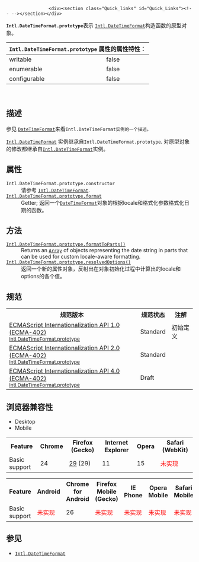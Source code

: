 
                
                  
                    <div><section class="Quick_links" id="Quick_Links"><!-- --></section></div>

<p><strong><code>Intl.DateTimeFormat.prototype</code></strong>&#x8868;&#x793A; <a title="DateTimeFormat&#x5B9E;&#x4F8B;&#x96C6;&#x6210;&#x4EE5;&#x4E0B;&#x539F;&#x578B;&#x7684;&#x5C5E;&#x6027;:" href="/zh-CN/docs/Web/JavaScript/Reference/Global_Objects/DateTimeFormat"><code>Intl.DateTimeFormat</code></a>&#x6784;&#x9020;&#x51FD;&#x6570;&#x7684;&#x539F;&#x578B;&#x5BF9;&#x8C61;&#x3002;</p>

<p></p><table class="standard-table"> 
  <thead> 
    <tr> 
      <th colspan="2" class="header"><code>Intl.DateTimeFormat.prototype</code> &#x5C5E;&#x6027;&#x7684;&#x5C5E;&#x6027;&#x7279;&#x6027;&#xFF1A;</th> 
    </tr> 
  </thead> 
  <tbody> 
    <tr> 
      <td>writable</td> 
      <td>false</td> 
    </tr> 
    <tr> 
      <td>enumerable</td> 
      <td>false</td> 
    </tr> 
    <tr> 
      <td>configurable</td> 
      <td>false</td> 
    </tr> 
  </tbody> 
</table>&#xA0;<p></p>

<h2 id="&#x63CF;&#x8FF0;">&#x63CF;&#x8FF0;</h2>

<p>&#x53C2;&#x89C1;&#xA0;<a title="DateTimeFormat&#x5B9E;&#x4F8B;&#x96C6;&#x6210;&#x4EE5;&#x4E0B;&#x539F;&#x578B;&#x7684;&#x5C5E;&#x6027;:" href="/zh-CN/docs/Web/JavaScript/Reference/Global_Objects/DateTimeFormat"><code>DateTimeFormat</code></a>&#x6765;&#x770B;<code>Intl.DateTimeFormat&#x5B9E;&#x4F8B;&#x7684;&#x4E00;&#x4E2A;&#x63CF;&#x8FF0;&#x3002;</code></p>

<p><a title="DateTimeFormat&#x5B9E;&#x4F8B;&#x96C6;&#x6210;&#x4EE5;&#x4E0B;&#x539F;&#x578B;&#x7684;&#x5C5E;&#x6027;:" href="/zh-CN/docs/Web/JavaScript/Reference/Global_Objects/DateTimeFormat"><code>Intl.DateTimeFormat</code></a> &#x5B9E;&#x4F8B;&#x7EE7;&#x627F;&#x81EA;<code>Intl.DateTimeFormat.prototype</code>. &#x5BF9;&#x539F;&#x578B;&#x5BF9;&#x8C61;&#x7684;&#x4FEE;&#x6539;&#x90FD;&#x7EE7;&#x627F;&#x81EA;<a title="DateTimeFormat&#x5B9E;&#x4F8B;&#x96C6;&#x6210;&#x4EE5;&#x4E0B;&#x539F;&#x578B;&#x7684;&#x5C5E;&#x6027;:" href="/zh-CN/docs/Web/JavaScript/Reference/Global_Objects/DateTimeFormat"><code>Intl.DateTimeFormat</code></a>&#x5B9E;&#x4F8B;&#x3002;</p>

<h2 id="&#x5C5E;&#x6027;">&#x5C5E;&#x6027;</h2>

<dl>
 <dt><code>Intl.DateTimeFormat.prototype.constructor</code></dt>
 <dd>&#x8BF7;&#x53C2;&#x8003; <a title="DateTimeFormat&#x5B9E;&#x4F8B;&#x96C6;&#x6210;&#x4EE5;&#x4E0B;&#x539F;&#x578B;&#x7684;&#x5C5E;&#x6027;:" href="/zh-CN/docs/Web/JavaScript/Reference/Global_Objects/DateTimeFormat"><code>Intl.DateTimeFormat</code></a>.</dd>
 <dt><a title="&#x6B64;&#x9875;&#x9762;&#x4ECD;&#x672A;&#x88AB;&#x672C;&#x5730;&#x5316;, &#x671F;&#x5F85;&#x60A8;&#x7684;&#x7FFB;&#x8BD1;!" href="/zh-CN/docs/Web/JavaScript/Reference/Global_Objects/DateTimeFormat/format" class="new"><code>Intl.DateTimeFormat.prototype.format</code></a></dt>
 <dd>Getter; &#x8FD4;&#x56DE;&#x4E00;&#x4E2A;<a title="DateTimeFormat&#x5B9E;&#x4F8B;&#x96C6;&#x6210;&#x4EE5;&#x4E0B;&#x539F;&#x578B;&#x7684;&#x5C5E;&#x6027;:" href="/zh-CN/docs/Web/JavaScript/Reference/Global_Objects/DateTimeFormat"><code>DateTimeFormat</code></a>&#x5BF9;&#x8C61;&#x7684;&#x6839;&#x636E;locale&#x548C;&#x683C;&#x5F0F;&#x5316;&#x53C2;&#x6570;&#x683C;&#x5F0F;&#x5316;&#x65E5;&#x671F;&#x7684;&#x51FD;&#x6570;&#x3002;</dd>
</dl>

<h2 id="&#x65B9;&#x6CD5;">&#x65B9;&#x6CD5;</h2>

<dl>
 <dt><a title="&#x6B64;&#x9875;&#x9762;&#x4ECD;&#x672A;&#x88AB;&#x672C;&#x5730;&#x5316;, &#x671F;&#x5F85;&#x60A8;&#x7684;&#x7FFB;&#x8BD1;!" href="/zh-CN/docs/Web/JavaScript/Reference/Global_Objects/DateTimeFormat/formatToParts" class="new"><code>Intl.DateTimeFormat.prototype.formatToParts()</code></a></dt>
 <dd>Returns an <a title="&#x6B64;&#x9875;&#x9762;&#x4ECD;&#x672A;&#x88AB;&#x672C;&#x5730;&#x5316;, &#x671F;&#x5F85;&#x60A8;&#x7684;&#x7FFB;&#x8BD1;!" href="/zh-CN/docs/Web/JavaScript/Reference/Array"><code>Array</code></a> of objects representing the date string in parts that can be used for custom locale-aware formatting.</dd>
 <dt><a title="&#x6B64;&#x9875;&#x9762;&#x4ECD;&#x672A;&#x88AB;&#x672C;&#x5730;&#x5316;, &#x671F;&#x5F85;&#x60A8;&#x7684;&#x7FFB;&#x8BD1;!" href="/zh-CN/docs/Web/JavaScript/Reference/Global_Objects/DateTimeFormat/resolvedOptions" class="new"><code>Intl.DateTimeFormat.prototype.resolvedOptions()</code></a></dt>
 <dd>&#x8FD4;&#x56DE;&#x4E00;&#x4E2A;&#x65B0;&#x7684;&#x5C5E;&#x6027;&#x5BF9;&#x8C61;&#xFF0C;&#x53CD;&#x5C04;&#x51FA;&#x5728;&#x5BF9;&#x8C61;&#x521D;&#x59CB;&#x5316;&#x8FC7;&#x7A0B;&#x4E2D;&#x8BA1;&#x7B97;&#x51FA;&#x7684;locale&#x548C;options&#x7684;&#x5404;&#x4E2A;&#x503C;&#x3002;</dd>
</dl>

<h2 id="&#x89C4;&#x8303;">&#x89C4;&#x8303;</h2>

<table class="standard-table">
 <tbody>
  <tr>
   <th scope="col">&#x89C4;&#x8303;&#x7248;&#x672C;</th>
   <th scope="col">&#x89C4;&#x8303;&#x72B6;&#x6001;</th>
   <th scope="col">&#x6CE8;&#x89E3;</th>
  </tr>
  <tr>
   <td><a lang="en" hreflang="en" href="http://www.ecma-international.org/ecma-402/1.0/#sec-12.2.1" class="external">ECMAScript Internationalization API 1.0 (ECMA-402)<br><small lang="zh-CN">Intl.DateTimeFormat.prototype</small></a></td>
   <td><span class="spec-Standard">Standard</span></td>
   <td>&#x521D;&#x59CB;&#x5B9A;&#x4E49;</td>
  </tr>
  <tr>
   <td><a lang="en" hreflang="en" href="http://www.ecma-international.org/ecma-402/2.0/#sec-12.2.1" class="external">ECMAScript Internationalization API 2.0 (ECMA-402)<br><small lang="zh-CN">Intl.DateTimeFormat.prototype</small></a></td>
   <td><span class="spec-Standard">Standard</span></td>
   <td>&#xA0;</td>
  </tr>
  <tr>
   <td><a lang="en" hreflang="en" href="http://tc39.github.io/ecma402/#sec-Intl.DateTimeFormat.prototype" class="external">ECMAScript Internationalization API 4.0 (ECMA-402)<br><small lang="zh-CN">Intl.DateTimeFormat.prototype</small></a></td>
   <td><span class="spec-Draft">Draft</span></td>
   <td>&#xA0;</td>
  </tr>
 </tbody>
</table>

<h2 id="&#x6D4F;&#x89C8;&#x5668;&#x517C;&#x5BB9;&#x6027;">&#x6D4F;&#x89C8;&#x5668;&#x517C;&#x5BB9;&#x6027;</h2>

<div><div class="htab"> 
    <a name="AutoCompatibilityTable" id="AutoCompatibilityTable"></a> 
    <ul> 
        <li class="selected"><a>Desktop</a></li> 
        <li><a>Mobile</a></li> 
    </ul> 
</div></div>

<div id="compat-desktop">
<table class="compat-table">
 <tbody>
  <tr>
   <th>Feature</th>
   <th>Chrome</th>
   <th>Firefox (Gecko)</th>
   <th>Internet Explorer</th>
   <th>Opera</th>
   <th>Safari (WebKit)</th>
  </tr>
  <tr>
   <td>Basic support</td>
   <td>24</td>
   <td><a title="Released on 2014-04-29." href="/en-US/Firefox/Releases/29">29</a> (29)</td>
   <td>11</td>
   <td>15</td>
   <td><span style="color: #f00;">&#x672A;&#x5B9E;&#x73B0;</span></td>
  </tr>
 </tbody>
</table>
</div>

<div id="compat-mobile">
<table class="compat-table">
 <tbody>
  <tr>
   <th>Feature</th>
   <th>Android</th>
   <th>Chrome for Android</th>
   <th>Firefox Mobile (Gecko)</th>
   <th>IE Phone</th>
   <th>Opera Mobile</th>
   <th>Safari Mobile</th>
  </tr>
  <tr>
   <td>Basic support</td>
   <td><span style="color: #f00;">&#x672A;&#x5B9E;&#x73B0;</span></td>
   <td>26</td>
   <td><span style="color: #f00;">&#x672A;&#x5B9E;&#x73B0;</span></td>
   <td><span style="color: #f00;">&#x672A;&#x5B9E;&#x73B0;</span></td>
   <td><span style="color: #f00;">&#x672A;&#x5B9E;&#x73B0;</span></td>
   <td><span style="color: #f00;">&#x672A;&#x5B9E;&#x73B0;</span></td>
  </tr>
 </tbody>
</table>
</div>

<h2 id="&#x53C2;&#x89C1;">&#x53C2;&#x89C1;</h2>

<ul>
 <li><a title="DateTimeFormat&#x5B9E;&#x4F8B;&#x96C6;&#x6210;&#x4EE5;&#x4E0B;&#x539F;&#x578B;&#x7684;&#x5C5E;&#x6027;:" href="/zh-CN/docs/Web/JavaScript/Reference/Global_Objects/DateTimeFormat"><code>Intl.DateTimeFormat</code></a></li>
</ul>
                  
                
              